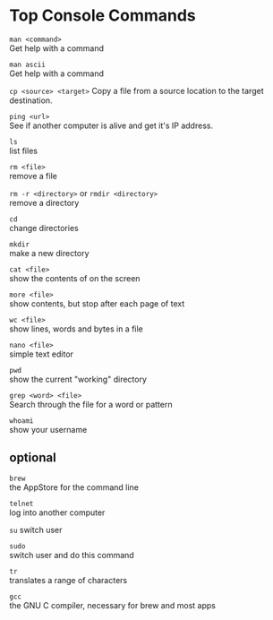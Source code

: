 Top Console Commands
===========================
`man <command>`  
Get help with a command

`man ascii`  
Get help with a command

`cp <source> <target>`
Copy a file from a source location to the target destination. 

`ping <url>`  
See if another computer is alive and get it's IP address.

`ls`  
list files

`rm <file>`  
remove a file

`rm -r <directory>` or `rmdir <directory>`  
remove a directory

`cd`  
change directories

`mkdir`  
make a new directory

`cat <file>`  
show the contents of <file> on the screen

`more <file>`  
show <file> contents, but stop after each page of text

`wc <file>`  
show lines, words and bytes in a file

`nano <file>`  
simple text editor

`pwd`  
show the current "working" directory

`grep <word> <file>`  
Search through the file for a word or pattern

`whoami`  
show your username

optional
--------
`brew`  
the AppStore for the command line

`telnet`  
log into another computer

`su` 
switch user

`sudo`  
switch user and do this command

`tr`  
translates a range of characters

`gcc`  
the GNU C compiler, necessary for brew and most apps

